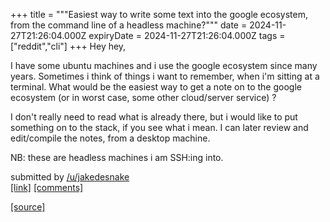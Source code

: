 +++
title = """Easiest way to write some text into the google ecosystem, from the command line of a headless machine?"""
date = 2024-11-27T21:26:04.000Z
expiryDate = 2024-11-27T21:26:04.000Z
tags = ["reddit","cli"]
+++
Hey hey,

I have some ubuntu machines and i use the google ecosystem since many years. Sometimes i think of things i want to remember, when i'm sitting at a terminal. What would be the easiest way to get a note on to the google ecosystem (or in worst case, some other cloud/server service) ?

I don't really need to read what is already there, but i would like to put something on to the stack, if you see what i mean. I can later review and edit/compile the notes, from a desktop machine.

NB: these are headless machines i am SSH:ing into.

submitted by [/u/jakedesnake](https://www.reddit.com/user/jakedesnake)  
[\[link\]](https://www.reddit.com/r/commandline/comments/1h1fees/easiest_way_to_write_some_text_into_the_google/) [\[comments\]](https://www.reddit.com/r/commandline/comments/1h1fees/easiest_way_to_write_some_text_into_the_google/)

[[source]](https://www.reddit.com/r/commandline/comments/1h1fees/easiest_way_to_write_some_text_into_the_google/)

